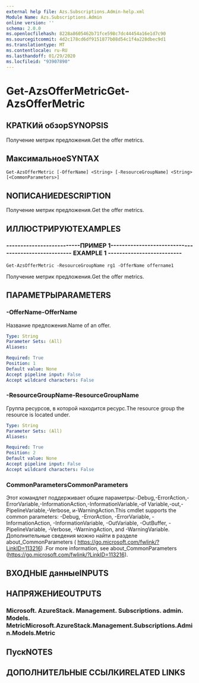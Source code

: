 ```yaml
---
external help file: Azs.Subscriptions.Admin-help.xml
Module Name: Azs.Subscriptions.Admin
online version: ''
schema: 2.0.0
ms.openlocfilehash: 8228a8605462b71fce598c7dc44454a16e1d7c90
ms.sourcegitcommit: 4d2c178cd6df9151877b08d54c1f4a228dbec9d1
ms.translationtype: MT
ms.contentlocale: ru-RU
ms.lasthandoff: 01/29/2020
ms.locfileid: "93907890"
---
```

# <span data-ttu-id="f600c-101">Get-AzsOfferMetric</span><span class="sxs-lookup"><span data-stu-id="f600c-101">Get-AzsOfferMetric</span></span>

## <span data-ttu-id="f600c-102">КРАТКИй обзор</span><span class="sxs-lookup"><span data-stu-id="f600c-102">SYNOPSIS</span></span>
<span data-ttu-id="f600c-103">Получение метрик предложения.</span><span class="sxs-lookup"><span data-stu-id="f600c-103">Get the offer metrics.</span></span>

## <span data-ttu-id="f600c-104">Максимальное</span><span class="sxs-lookup"><span data-stu-id="f600c-104">SYNTAX</span></span>

```
Get-AzsOfferMetric [-OfferName] <String> [-ResourceGroupName] <String> [<CommonParameters>]
```

## <span data-ttu-id="f600c-105">NОПИСАНИЕ</span><span class="sxs-lookup"><span data-stu-id="f600c-105">DESCRIPTION</span></span>
<span data-ttu-id="f600c-106">Получение метрик предложения.</span><span class="sxs-lookup"><span data-stu-id="f600c-106">Get the offer metrics.</span></span>

## <span data-ttu-id="f600c-107">ИЛЛЮСТРИРУЮТ</span><span class="sxs-lookup"><span data-stu-id="f600c-107">EXAMPLES</span></span>

### <span data-ttu-id="f600c-108">--------------------------ПРИМЕР 1--------------------------</span><span class="sxs-lookup"><span data-stu-id="f600c-108">-------------------------- EXAMPLE 1 --------------------------</span></span>
```
Get-AzsOfferMetric -ResourceGroupName rg1 -OfferName offername1
```

<span data-ttu-id="f600c-109">Получение метрик предложения.</span><span class="sxs-lookup"><span data-stu-id="f600c-109">Get the offer metrics.</span></span>

## <span data-ttu-id="f600c-110">ПАРАМЕТРЫ</span><span class="sxs-lookup"><span data-stu-id="f600c-110">PARAMETERS</span></span>

### <span data-ttu-id="f600c-111">-OfferName</span><span class="sxs-lookup"><span data-stu-id="f600c-111">-OfferName</span></span>
<span data-ttu-id="f600c-112">Название предложения.</span><span class="sxs-lookup"><span data-stu-id="f600c-112">Name of an offer.</span></span>

```yaml
Type: String
Parameter Sets: (All)
Aliases: 

Required: True
Position: 1
Default value: None
Accept pipeline input: False
Accept wildcard characters: False
```

### <span data-ttu-id="f600c-113">-ResourceGroupName</span><span class="sxs-lookup"><span data-stu-id="f600c-113">-ResourceGroupName</span></span>
<span data-ttu-id="f600c-114">Группа ресурсов, в которой находится ресурс.</span><span class="sxs-lookup"><span data-stu-id="f600c-114">The resource group the resource is located under.</span></span>

```yaml
Type: String
Parameter Sets: (All)
Aliases: 

Required: True
Position: 2
Default value: None
Accept pipeline input: False
Accept wildcard characters: False
```

### <span data-ttu-id="f600c-115">CommonParameters</span><span class="sxs-lookup"><span data-stu-id="f600c-115">CommonParameters</span></span>
<span data-ttu-id="f600c-116">Этот командлет поддерживает общие параметры:-Debug,-ErrorAction,-ErrorVariable,-InformationAction,-InformationVariable,-of Variable,-out,-PipelineVariable,-Verbose, и-WarningAction.</span><span class="sxs-lookup"><span data-stu-id="f600c-116">This cmdlet supports the common parameters: -Debug, -ErrorAction, -ErrorVariable, -InformationAction, -InformationVariable, -OutVariable, -OutBuffer, -PipelineVariable, -Verbose, -WarningAction, and -WarningVariable.</span></span> <span data-ttu-id="f600c-117">Дополнительные сведения можно найти в разделе about_CommonParameters ( https://go.microsoft.com/fwlink/?LinkID=113216) .</span><span class="sxs-lookup"><span data-stu-id="f600c-117">For more information, see about_CommonParameters (https://go.microsoft.com/fwlink/?LinkID=113216).</span></span>

## <span data-ttu-id="f600c-118">ВХОДНЫЕ данные</span><span class="sxs-lookup"><span data-stu-id="f600c-118">INPUTS</span></span>

## <span data-ttu-id="f600c-119">НАПРЯЖЕНИЕ</span><span class="sxs-lookup"><span data-stu-id="f600c-119">OUTPUTS</span></span>

### <span data-ttu-id="f600c-120">Microsoft. AzureStack. Management. Subscriptions. admin. Models. Metric</span><span class="sxs-lookup"><span data-stu-id="f600c-120">Microsoft.AzureStack.Management.Subscriptions.Admin.Models.Metric</span></span>

## <span data-ttu-id="f600c-121">Пуск</span><span class="sxs-lookup"><span data-stu-id="f600c-121">NOTES</span></span>

## <span data-ttu-id="f600c-122">ДОПОЛНИТЕЛЬНЫЕ ССЫЛКИ</span><span class="sxs-lookup"><span data-stu-id="f600c-122">RELATED LINKS</span></span>

